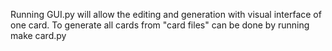 Running GUI.py will allow the editing and generation with visual interface of one card.
To generate all cards from "card files" can be done by running make card.py
